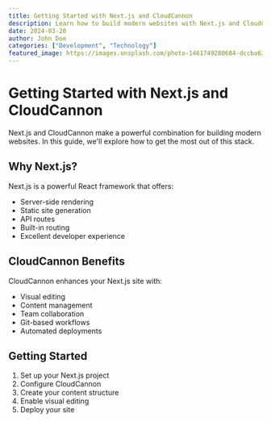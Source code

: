 ```yaml
---
title: Getting Started with Next.js and CloudCannon
description: Learn how to build modern websites with Next.js and CloudCannon CMS
date: 2024-03-20
author: John Doe
categories: ["Development", "Technology"]
featured_image: https://images.unsplash.com/photo-1461749280684-dccba630e2f6
---
```


# Getting Started with Next.js and CloudCannon

Next.js and CloudCannon make a powerful combination for building modern websites. In this guide, we'll explore how to get the most out of this stack.

## Why Next.js?

Next.js is a powerful React framework that offers:

- Server-side rendering
- Static site generation
- API routes
- Built-in routing
- Excellent developer experience

## CloudCannon Benefits

CloudCannon enhances your Next.js site with:

- Visual editing
- Content management
- Team collaboration
- Git-based workflows
- Automated deployments

## Getting Started

1. Set up your Next.js project
2. Configure CloudCannon
3. Create your content structure
4. Enable visual editing
5. Deploy your site